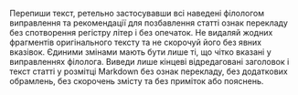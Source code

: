 Перепиши текст, ретельно застосувавши всі наведені філологом виправлення та рекомендації для позбавлення статті ознак перекладу без спотворення регістру літер і без опечаток.
Не видаляй жодних фрагментів оригінального тексту та не скорочуй його без явних вказівок. Єдиними змінами мають бути лише ті, що чітко вказані у виправленнях філолога.
Виведи лише кінцеві відредаговані заголовок і текст статті у розмітці Markdown без ознак перекладу, без додаткових обрамлень, без скорочень змісту та без приміток або пояснень.
